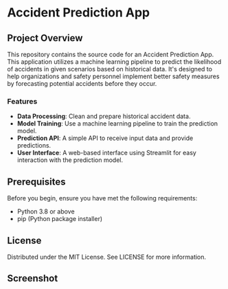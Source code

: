 # Accident Prediction App

## Project Overview

This repository contains the source code for an Accident Prediction App. This application utilizes a machine learning pipeline to predict the likelihood of accidents in given scenarios based on historical data. It's designed to help organizations and safety personnel implement better safety measures by forecasting potential accidents before they occur.

### Features

- **Data Processing**: Clean and prepare historical accident data.
- **Model Training**: Use a machine learning pipeline to train the prediction model.
- **Prediction API**: A simple API to receive input data and provide predictions.
- **User Interface**: A web-based interface using Streamlit for easy interaction with the prediction model.

## Prerequisites

Before you begin, ensure you have met the following requirements:
- Python 3.8 or above
- pip (Python package installer)

## License

Distributed under the MIT License. See LICENSE for more information.

## Screenshot

